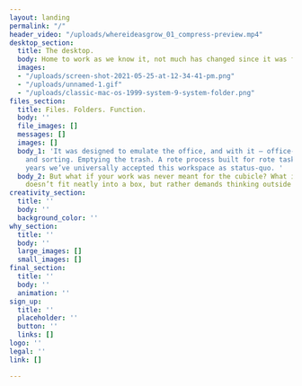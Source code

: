 ```yaml
---
layout: landing
permalink: "/"
header_video: "/uploads/whereideasgrow_01_compress-preview.mp4"
desktop_section:
  title: The desktop.
  body: Home to work as we know it, not much has changed since it was first introduced.
  images:
  - "/uploads/screen-shot-2021-05-25-at-12-34-41-pm.png"
  - "/uploads/unnamed-1.gif"
  - "/uploads/classic-mac-os-1999-system-9-system-folder.png"
files_section:
  title: Files. Folders. Function.
  body: ''
  file_images: []
  messages: []
  images: []
  body_1: 'It was designed to emulate the office, and with it – office-work. Sifting
    and sorting. Emptying the trash. A rote process built for rote tasks. After 40
    years we’ve universally accepted this workspace as status-quo. '
  body_2: But what if your work was never meant for the cubicle? What if your process
    doesn’t fit neatly into a box, but rather demands thinking outside of one?
creativity_section:
  title: ''
  body: ''
  background_color: ''
why_section:
  title: ''
  body: ''
  large_images: []
  small_images: []
final_section:
  title: ''
  body: ''
  animation: ''
sign_up:
  title: ''
  placeholder: ''
  button: ''
  links: []
logo: ''
legal: ''
link: []

---
```

